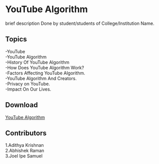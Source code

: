 # YouTube Algorithm
 brief description
 Done by student/students of College/Institution Name.

## Topics
-YouTube <br>
-YouTube Algorithm <br>
-History Of YouTube Algorithm <br>
-How Does YouTube Algorithm Work? <br>
-Factors Affecting YouTube Algorithm. <br>
-YouTube Algorithm And Creators. <br>
-Privacy on YouTube. <br>
-Impact On Our Lives. <br>


## Download
[YouTube Algorithm](https://github.com/CIRUS-LAB/Btech-Resources/blob/main/ppt/Youtube%20Algorithm/Youtube%20Algorithm.pptx)

## Contributors

1.Adithya Krishnan <br>
2.Abhishek Raman <br>
3.Joel Ipe Samuel <br>
